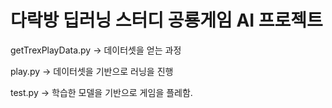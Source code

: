 <h1>다락방 딥러닝 스터디 공룡게임 AI 프로젝트</h1>
getTrexPlayData.py -> 데이터셋을 얻는 과정

play.py -> 데이터셋을 기반으로 러닝을 진행

test.py -> 학습한 모델을 기반으로 게임을 플레함.
